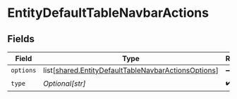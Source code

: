 # EntityDefaultTableNavbarActions


## Fields

| Field                                                                                                                    | Type                                                                                                                     | Required                                                                                                                 | Description                                                                                                              |
| ------------------------------------------------------------------------------------------------------------------------ | ------------------------------------------------------------------------------------------------------------------------ | ------------------------------------------------------------------------------------------------------------------------ | ------------------------------------------------------------------------------------------------------------------------ |
| `options`                                                                                                                | list[[shared.EntityDefaultTableNavbarActionsOptions](undefined/models/shared/entitydefaulttablenavbaractionsoptions.md)] | :heavy_minus_sign:                                                                                                       | N/A                                                                                                                      |
| `type`                                                                                                                   | *Optional[str]*                                                                                                          | :heavy_check_mark:                                                                                                       | N/A                                                                                                                      |